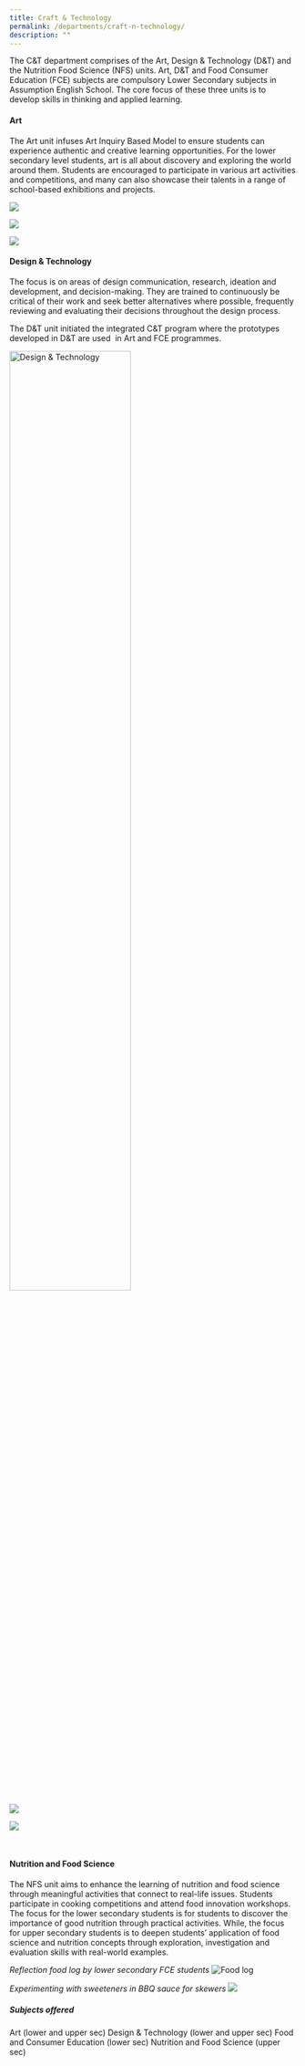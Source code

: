 ```yaml
---
title: Craft & Technology
permalink: /departments/craft-n-technology/
description: ""
---
```

The C&amp;T department comprises of the Art, Design &amp; Technology (D&amp;T) and the Nutrition Food Science (NFS) units. Art, D&amp;T and Food Consumer Education (FCE) subjects are compulsory Lower Secondary subjects in Assumption English School. The core focus of these three units is to develop skills in thinking and applied learning.

 


#### Art

 The Art unit infuses Art Inquiry Based Model to ensure students can experience authentic and creative learning opportunities. For the lower secondary level students, art is all about discovery and exploring the world around them. Students are encouraged to participate in various art activities and competitions, and many can also showcase their talents in a range of school-based exhibitions and projects.

![](/images/2023%203e%20mural%20painting.jpg)

![](/images/2023%203e%20students%20at%20aps.jpeg)

![](/images/art%20unit%20picture%202.jpg)
#### Design &amp; Technology

 The focus is on areas of design communication, research, ideation and development, and decision-making. They are trained to continuously be critical of their work and seek better alternatives where possible, frequently reviewing and evaluating their decisions throughout the design process.

The D&amp;T unit initiated the integrated C&amp;T program where the prototypes developed in D&amp;T are used&nbsp; in Art and FCE programmes.

<style>  
img {  
  display: block;  
  margin-left: auto;  
  margin-right: auto;  
}  
</style>  
<img src="/images/dnt1.jpeg" alt="Design &amp; Technology" style="width:65%;">  
  
![](/images/d_t%20unit%20picture%201.jfif)

![](/images/d_t%20unit%20picture%204.jfif)

<br>

#### Nutrition and Food Science

The NFS unit aims to enhance the learning of nutrition and food science through meaningful activities that connect to real-life issues. Students participate in cooking competitions and attend food innovation workshops. The focus for the lower secondary students is for students to discover the importance of good nutrition through practical activities. While, the focus for upper secondary students is to deepen students’ application of food science and nutrition concepts through exploration, investigation and evaluation skills with real-world examples.

*Reflection food log by lower secondary FCE students*
![Food log](/images/nfs%20unit%20food%20log%201.jpg)

*Experimenting with sweeteners in BBQ sauce for skewers*
![](/images/nfs%20unit%20%20natural%20sweetener%20-%20fresh%20strawberry%20bbq%20sauce.jpg)

##### **Subjects offered**
Art (lower and upper sec)
Design &amp; Technology (lower and upper sec)
Food and Consumer Education (lower sec)
Nutrition and Food Science (upper sec)



















<br>